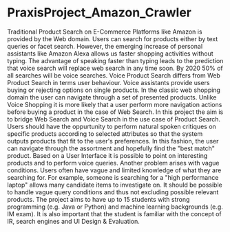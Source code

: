 # PraxisProject_Amazon_Crawler
Traditional Product Search on E-Commerce Platforms like Amazon is provided by the Web domain. Users can search for products either by text queries or facet search. However, the emerging increase of personal assistants like Amazon Alexa allows us faster shopping activities without typing. The advantage of speaking faster than typing leads to the prediction that voice search will replace web search in any time soon. By 2020 50% of all searches will be voice searches. Voice Product Search differs from Web Product Search in terms user behaviour. Voice assistants provide users buying or rejecting options on single products. In the classic web shopping domain the user can navigate through a set of presented products. Unlike Voice Shopping it is more likely that a user perform more navigation actions before buying a product in the case of Web Search.  In this project the aim is to bridge Web Search and Voice Search in the use case of Product Search. Users should have the oppurtunity to perform natural spoken critiques on specific products according to selected attributes so that the system outputs products that fit to the user's preferences. In this fashion, the user can navigate through the assortment and hopefully find the "best match" product. Based on a User Interface it is possible to point on interesting products and to perform voice queries. Another problem arises with vague conditions. Users often have vague and limited knowledge of what they are searching for. For example, someone is searching for a "high performance laptop" allows many candidate items to investigate on. It should be possible to handle vague query conditions and thus not excluding possible relevant products.  The project aims to have up to 15 students with strong programming (e.g. Java or Python) and machine learning backgrounds (e.g. IM exam). It is also important that the student is familiar with the concept of IR, search engines and UI Design &amp; Evaluation.
